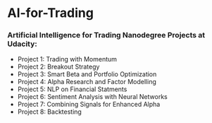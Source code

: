 # AI-for-Trading

### Artificial Intelligence for Trading Nanodegree Projects at Udacity:

* Project 1: Trading with Momentum
* Project 2: Breakout Strategy
* Project 3: Smart Beta and Portfolio Optimization
* Project 4: Alpha Research and Factor Modelling
* Project 5: NLP on Financial Statments
* Project 6: Sentiment Analysis with Neural Networks
* Project 7: Combining Signals for Enhanced Alpha
* Project 8: Backtesting
